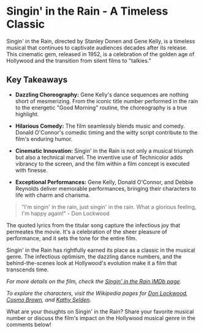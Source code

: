 # Singin' in the Rain - A Timeless Classic

Singin' in the Rain, directed by Stanley Donen and Gene Kelly, is a timeless musical that continues to captivate audiences decades after its release. This cinematic gem, released in 1952, is a celebration of the golden age of Hollywood and the transition from silent films to "talkies."

## Key Takeaways

- **Dazzling Choreography:** Gene Kelly's dance sequences are nothing short of mesmerizing. From the iconic title number performed in the rain to the energetic "Good Morning" routine, the choreography is a true highlight.

- **Hilarious Comedy:** The film seamlessly blends music and comedy. Donald O'Connor's comedic timing and the witty script contribute to the film's enduring humor.

- **Cinematic Innovation:** Singin' in the Rain is not only a musical triumph but also a technical marvel. The inventive use of Technicolor adds vibrancy to the screen, and the film within a film concept is executed with finesse.

- **Exceptional Performances:** Gene Kelly, Donald O'Connor, and Debbie Reynolds deliver memorable performances, bringing their characters to life with charm and charisma.

> "I'm singin' in the rain, just singin' in the rain. What a glorious feeling, I'm happy again!" - Don Lockwood

The quoted lyrics from the titular song capture the infectious joy that permeates the movie. It's a celebration of the sheer pleasure of performance, and it sets the tone for the entire film.

Singin' in the Rain has rightfully earned its place as a classic in the musical genre. The infectious optimism, the dazzling dance numbers, and the behind-the-scenes look at Hollywood's evolution make it a film that transcends time.

*For more details on the film, check the [Singin' in the Rain IMDb page](https://www.imdb.com/title/tt0045152/).*

*To explore the characters, visit the Wikipedia pages for [Don Lockwood](https://en.wikipedia.org/wiki/Don_Lockwood), [Cosmo Brown](https://en.wikipedia.org/wiki/Cosmo_Brown), and [Kathy Selden](https://en.wikipedia.org/wiki/Kathy_Selden).*

What are your thoughts on Singin' in the Rain? Share your favorite musical number or discuss the film's impact on the Hollywood musical genre in the comments below!